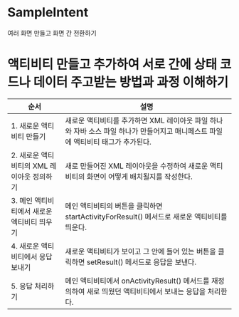# SampleIntent
여러 화면 만들고 화면 간 전환하기


# 액티비티 만들고 추가하여 서로 간에 상태 코드나 데이터 주고받는 방법과 과정 이해하기

|순서|설명|
|------|---|
|1. 새로운 액티비티 만들기|새로운 액티비티를 추가하면 XML 레이아웃 파일 하나와 자바 소스 파일 하나가 만들어지고 매니페스트 파일에 액티비티 태그가 추가된다.|
|2. 새로운 액티비티의 XML 레이아웃 정의하기|새로 만들어진 XML 레이아웃을 수정하여 새로운 액티비티의 화면이 어떻게 배치될지를 작성한다.|
|3. 메인 액티비티에서 새로운 엑티비티 띄우기|메인 액티비티의 버튼을 클릭하면 startActivityForResult() 메서드로 새로운 액티비티를 띄운다.|
|4. 새로운 액티비티에서 응답 보내기|새로운 액티비티가 보이고 그 안에 들어 있는 버튼을 클릭하면 setResult() 메서드로 응답을 보낸다.|
|5. 응답 처리하기|메인 액티비티에서 onActivityResult() 메서드를 재정의하여 새로 띄웠던 액티비티에서 보내는 응답을 처리한다.|
